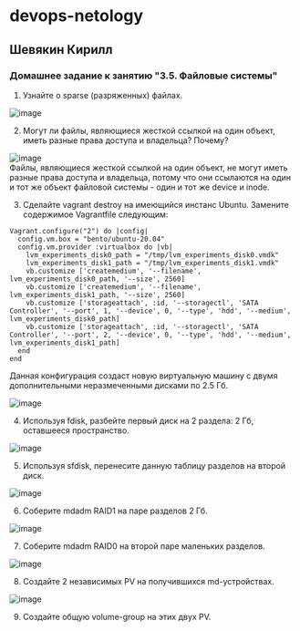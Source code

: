 # devops-netology  
## Шевякин Кирилл  

### Домашнее задание к занятию "3.5. Файловые системы"
  
1) Узнайте о sparse (разряженных) файлах.  

![image](https://user-images.githubusercontent.com/93198418/151925249-1a25a88b-bb33-410b-8c94-a4e8db44d7b3.png)  

2) Могут ли файлы, являющиеся жесткой ссылкой на один объект, иметь разные права доступа и владельца? Почему?  

![image](https://user-images.githubusercontent.com/93198418/151926482-8b426d23-8551-4597-ae2b-8b5cf5c6c60e.png)  
Файлы, являющиеся жесткой ссылкой на один объект, не могут иметь разные права доступа и владельца, потому что они ссылаются на один и тот же объект файловой системы - один и тот же device и inode.  

3) Сделайте vagrant destroy на имеющийся инстанс Ubuntu. Замените содержимое Vagrantfile следующим:

```
Vagrant.configure("2") do |config|
  config.vm.box = "bento/ubuntu-20.04"
  config.vm.provider :virtualbox do |vb|
    lvm_experiments_disk0_path = "/tmp/lvm_experiments_disk0.vmdk"
    lvm_experiments_disk1_path = "/tmp/lvm_experiments_disk1.vmdk"
    vb.customize ['createmedium', '--filename', lvm_experiments_disk0_path, '--size', 2560]
    vb.customize ['createmedium', '--filename', lvm_experiments_disk1_path, '--size', 2560]
    vb.customize ['storageattach', :id, '--storagectl', 'SATA Controller', '--port', 1, '--device', 0, '--type', 'hdd', '--medium', lvm_experiments_disk0_path]
    vb.customize ['storageattach', :id, '--storagectl', 'SATA Controller', '--port', 2, '--device', 0, '--type', 'hdd', '--medium', lvm_experiments_disk1_path]
  end
end
```  
Данная конфигурация создаст новую виртуальную машину с двумя дополнительными неразмеченными дисками по 2.5 Гб.  

![image](https://user-images.githubusercontent.com/93198418/151956362-8ebb643f-d130-461e-a386-e019be24a591.png)  

4) Используя fdisk, разбейте первый диск на 2 раздела: 2 Гб, оставшееся пространство.  

![image](https://user-images.githubusercontent.com/93198418/151962007-5d950874-763f-454b-97d8-11d158230dec.png)  

5) Используя sfdisk, перенесите данную таблицу разделов на второй диск.  

![image](https://user-images.githubusercontent.com/93198418/151963973-ef3aa576-67a2-4e5a-89ac-c6fefcd1e335.png)  

6) Соберите mdadm RAID1 на паре разделов 2 Гб.

![image](https://user-images.githubusercontent.com/93198418/151971875-cf0fc4c4-81c2-4953-aeab-f957291d0a77.png)  

7) Соберите mdadm RAID0 на второй паре маленьких разделов.

![image](https://user-images.githubusercontent.com/93198418/151974420-a89af1bb-9b34-4ecd-9e3f-dcd7496561b3.png)  

8) Создайте 2 независимых PV на получившихся md-устройствах.

![image](https://user-images.githubusercontent.com/93198418/151976247-e056f89c-04e7-483c-ab23-cf5399d7bbb1.png)  

9) Создайте общую volume-group на этих двух PV.  








